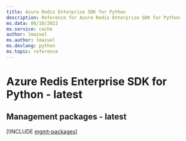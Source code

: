 ```yaml
---
title: Azure Redis Enterprise SDK for Python
description: Reference for Azure Redis Enterprise SDK for Python
ms.data: 08/10/2022
ms.service: cache
author: lmazuel
ms.author: lmazuel
ms.devlang: python
ms.topic: reference
---
```

# Azure Redis Enterprise SDK for Python - latest

## Management packages - latest
[!INCLUDE [mgmt-packages](redis-enterprise-mgmt-index.md)]